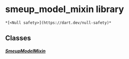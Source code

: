 


# smeup_model_mixin library






    *[<Null safety>](https://dart.dev/null-safety)*





## Classes

##### [SmeupModelMixin](../smeup_models_widgets_smeup_model_mixin/SmeupModelMixin-class.md)



 















